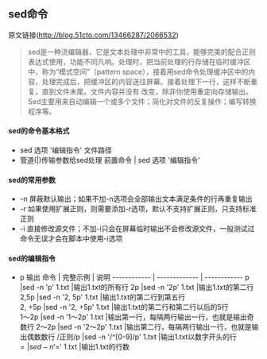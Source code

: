 ## sed命令

原文链接(http://blog.51cto.com/13466287/2066532)

> sed是一种流编辑器，它是文本处理中非常中的工具，能够完美的配合正则表达式使用，功能不同凡响。处理时，把当前处理的行存储在临时缓冲区中，称为“模式空间”（pattern space），接着用sed命令处理缓冲区中的内容，处理完成后，把缓冲区的内容送往屏幕。接着处理下一行，这样不断重复，直到文件末尾。文件内容并没有 改变，除非你使用重定向存储输出。Sed主要用来自动编辑一个或多个文件；简化对文件的反复操作；编写转换程序等。

#### sed的命令基本格式
- sed 选项 '编辑指令' 文件路径
- 管道(|)传输参数给sed处理 前置命令 | sed 选项 '编辑指令'

#### sed的常用参数
- -n 屏蔽默认输出；如果不加-n选项会全部输出文本满足条件的行再重复输出
- -r 如果使用扩展正则，则需要添加-r选项，默认不支持扩展正则，只支持标准正则
- -i 直接修改源文件；不加-i只会在屏幕临时输出不会修改源文件，一般测试过命令无误才会在脚本中使用-i选项

#### sed的编辑指令
- p 输出
命令          | 完整示例       |  说明 
------------ | ------------- | ------------ 
p       |sed -n 'p' 1.txt          |输出1.txt的所有行 
2p      |sed -n '2p' 1.txt         |输出1.txt的第二行   
2,5p    |sed -n '2, 5p' 1.txt      |输出1.txt的第二行到第五行   
2, +5p  |sed -n '2, +5p' 1.txt     |输出1.txt的第二行和第二行以后的5行  
1～2p   |sed -n '1～2p' 1.txt      |输出第一行，每隔两行输出一行，也就是输出奇数行
2～2p   |sed -n '2～2p' 1.txt      |输出第二行，每隔两行输出一行，也就是输出偶数数行
/正则/p |sed -n '/^[0-9]/p' 1.txt  |输出1.txt以数字开头的行
$=      |sed -n '$=' 1.txt         |输出1.txt的行数

 
